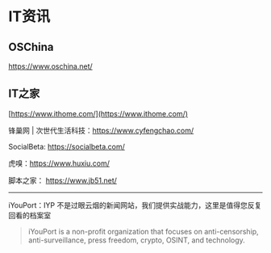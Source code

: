# IT资讯

## OSChina

https://www.oschina.net/

## IT之家

[https://www.ithome.com/](https://www.ithome.com/)

锋巢网 | 次世代生活科技：https://www.cyfengchao.com/

SocialBeta: https://socialbeta.com/

虎嗅：https://www.huxiu.com/

脚本之家： https://www.jb51.net/





---

iYouPort：IYP 不是过眼云烟的新闻网站，我们提供实战能力，这里是值得您反复回看的档案室

> iYouPort is a non-profit organization that focuses on anti-censorship, anti-surveillance, press freedom, crypto, OSINT, and technology.